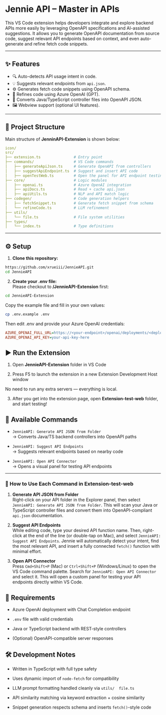 # Jennie API – Master in APIs

This VS Code extension helps developers integrate and explore backend APIs more easily by leveraging OpenAPI specifications and AI-assisted suggestions. It allows you to generate OpenAPI documentation from source code, suggest relevant API endpoints based on context, and even auto-generate and refine fetch code snippets.

---

## ✨ Features

- 🔍 Auto-detects API usage intent in code.
- 💡 Suggests relevant endpoints from `api.json`.
- ⚙️ Generates fetch code snippets using OpenAPI schema.
- 🧠 Refines code using Azure OpenAI (GPT).
- 📄 Converts Java/TypeScript controller files into OpenAPI JSON.
- 🖼️ Webview support (optional UI features).

---

## 📁 Project Structure
Main structure of **JenninAPI-Extension** is shown below:
```yaml
icon/
src/
├── extension.ts               # Entry point
├── commands/                  # VS Code commands
│   ├── generateApiJson.ts     # Generate OpenAPI from controllers
│   ├── suggestApiEndpoint.ts  # Suggest and insert API code
│   ├── openTestWeb.ts         # Open the panel for API endpoint testing
├── core/                      # Logic modules
│   ├── openai.ts              # Azure OpenAI integration
│   ├── apiDocs.ts             # Read + cache api.json
│   ├── apiUtils.ts            # NLP and API match logic
├── codegen/                   # Code generation helpers
│   ├── fetchSnippet.ts        # Generate fetch snippet from schema
│   └── refineCode.ts          # LLM refinement
├── utils/
│   └── file.ts                # File system utilities
├── types/
│   └── index.ts               # Type definitions 

```

---

## ⚙️ Setup

1. **Clone this repository:**

```bash
https://github.com/xrueiii/JennieAPI.git
cd JennieAPI
```

2. **Create your .env file:** \
Please checkout to **/JennieAPI-Extension** first:
```bash
cd JennieAPI-Extension
```
Copy the example file and fill in your own values:
```bash
cp .env.example .env
```
Then edit .env and provide your Azure OpenAI credentials:
```ini
AZURE_OPENAI_FULL_URL=https://<your-endpoint>/openai/deployments/<deployment>/chat/completions?api-version=2025-01-01-preview
AZURE_OPENAI_API_KEY=your-api-key-here
```

## ▶️ Run the Extension

1. Open **JennieAPI-Extension** folder in VS Code

2. Press F5 to launch the extension in a new Extension Development Host window

No need to run any extra servers — everything is local.

3. After you get into the extension page, open **Extension-test-web** folder, and start testing! 

## 🧪 Available Commands

- `JennieAPI: Generate API JSON from Folder`  
  → Converts Java/TS backend controllers into OpenAPI paths

- `JennieAPI: Suggest API Endpoints`  
  → Suggests relevant endpoints based on nearby code

- `JennieAPI: Open API Connector`  
  → Opens a visual panel for testing API endpoints

---

### 🧭 How to Use Each Command in Extension-test-web

1. **Generate API JSON from Folder**  
   Right-click on your API folder in the Explorer panel, then select `JennieAPI: Generate API JSON from Folder`. This will scan your Java or TypeScript controller files and convert them into OpenAPI-compliant `api.json` documentation.

2. **Suggest API Endpoints**  
   While editing code, type your desired API function name. Then, right-click at the end of the line (or double-tap on Mac), and select `JennieAPI: Suggest API Endpoints`. Jennie will automatically detect your intent, find the most relevant API, and insert a fully connected `fetch()` function with minimal effort.

3. **Open API Connector**  
   Press `Cmd+Shift+P` (Mac) or `Ctrl+Shift+P` (Windows/Linux) to open the VS Code command palette. Search for `JennieAPI: Open API Connector` and select it. This will open a custom panel for testing your API endpoints directly within VS Code.


## 🧠 Requirements
- Azure OpenAI deployment with Chat Completion endpoint

- `.env` file with valid credentials

- Java or TypeScript backend with REST-style controllers

- (Optional) OpenAPI-compatible server responses

## 🛠 Development Notes
- Written in TypeScript with full type safety

- Uses dynamic import of `node-fetch` for compatibility

- LLM prompt formatting handled cleanly via   `utils/  file.ts`

- API similarity matching via keyword extraction + cosine similarity

- Snippet generation respects schema and inserts `fetch()`-style code